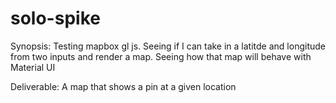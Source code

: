# solo-spike

Synopsis: Testing mapbox gl js. Seeing if I can take in a latitde and longitude from two inputs and render a map. Seeing how that map will behave with Material UI

Deliverable: A map that shows a pin at a given location